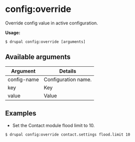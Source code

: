 # config:override
Override config value in active configuration.

**Usage:**
```
$ drupal config:override [arguments]
```

## Available arguments
Argument | Details
---------|-------------
config-name | Configuration name.
key | Key
value | Value

## Examples
* Set the Contact module flood limit to 10.
```
$ drupal config:override contact.settings flood.limit 10
```
